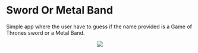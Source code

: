 # Sword Or Metal Band
Simple app where the user have to guess if the name provided is a Game of Thrones sword or a Metal Band.

<p align="center">
  <img src="http://www.martincarrera.xyz/SwordOrMetalBand.gif""/>
</p>

